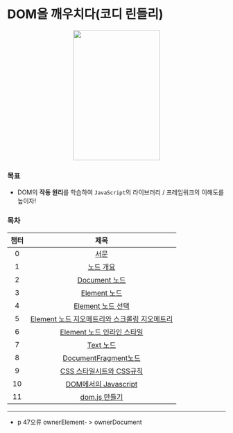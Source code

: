 # DOM을 깨우치다(코디 린들리)

<p align='center'><img src="https://user-images.githubusercontent.com/76730867/141681254-0ffcaf89-add0-4b80-91aa-8f45ecf9db9a.jpg" width="200" height="300"/></center></p>

### 목표 

- DOM의 **작동 원리**를 학습하여 `JavaScript`의 라이브러리 / 프레임워크의 이해도를 높이자!

### 목차

|  챕터 |      제목      |
|:-----:|:-------------: |
|   0   |[서문][0장]     |
|   1   |[노드 개요][1장] |
|   2   |[Document 노드][2장] |
|   3   |[Element 노드][3장] |
|   4   |[Element 노드 선택][4장] |
|   5   |[Element 노드 지오메트리와 스크롤링 지오메트리][5장] |
|   6   |[Element 노드 인라인 스타일][6장] |
|   7   |[Text 노드][7장] |
|   8   |[DocumentFragment노드][8장] |
|   9   |[CSS 스타일시트와 CSS규칙][9장] |
|   10  |[DOM에서의 Javascript][10장] |
|   11  |[dom.js 만들기][11장] |

[0장]: https://github.com/projectkorea/study-js-dom/blob/main/notes/0%EC%9E%A5_%EC%84%9C%EB%AC%B8.md
[1장]: https://github.com/projectkorea/study-js-dom/blob/main/notes/1%EC%9E%A5_%EB%85%B8%EB%93%9C%EA%B0%9C%EC%9A%94.md
[2장]: https://github.com/projectkorea/study-js-dom/tree/main/notes
[3장]: https://github.com/projectkorea/study-js-dom/tree/main/notes
[4장]: https://github.com/projectkorea/study-js-dom/tree/main/notes
[5장]: https://github.com/projectkorea/study-js-dom/tree/main/notes
[6장]: https://github.com/projectkorea/study-js-dom/tree/main/notes
[7장]: https://github.com/projectkorea/study-js-dom/tree/main/notes
[8장]: https://github.com/projectkorea/study-js-dom/tree/main/notes
[9장]: https://github.com/projectkorea/study-js-dom/tree/main/notes
[10장]: https://github.com/projectkorea/study-js-dom/tree/main/notes
[11장]: https://github.com/projectkorea/study-js-dom/tree/main/notes


---
- p 47오류 ownerElement- > ownerDocument